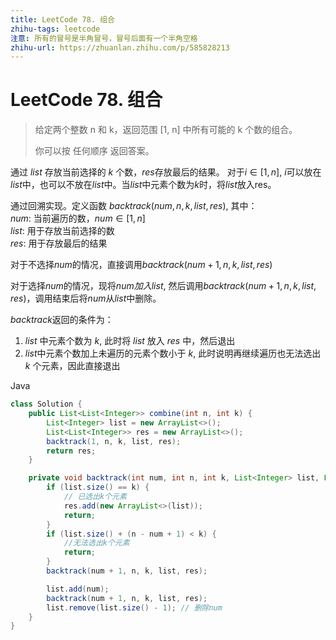 ```yaml
---
title: LeetCode 78. 组合
zhihu-tags: leetcode
注意: 所有的冒号是半角冒号，冒号后面有一个半角空格
zhihu-url: https://zhuanlan.zhihu.com/p/585828213
---
```

# LeetCode 78. 组合

> 给定两个整数 n 和 k，返回范围 [1, n] 中所有可能的 k 个数的组合。
> 
> 你可以按 任何顺序 返回答案。

通过 $list$ 存放当前选择的 $k$ 个数，$res$存放最后的结果。 对于$i \in [1, n]$, $i$可以放在$list$中，也可以不放在$list$中。当$list$中元素个数为$k$时，将$list$放入res。

通过回溯实现。定义函数 $backtrack(num, \,n, \,k, \,list, \,res)$, 其中：\
$num$: 当前遍历的数，$num \in [1, n]$ \
$list$: 用于存放当前选择的数 \
$res$: 用于存放最后的结果

对于不选择$num$的情况，直接调用$backtrack(num + 1, \,n, \,k, \,list, \,res)$

对于选择$num$的情况，现将$num加入list$, 然后调用$backtrack(num + 1, \,n, \,k, \,list, \,res)$，调用结束后将$num$从$list$中删除。

$backtrack$返回的条件为：
1. $list$ 中元素个数为 $k$, 此时将 $list$ 放入 $res$ 中，然后退出
2. $list$中元素个数加上未遍历的元素个数小于 $k$, 此时说明再继续遍历也无法选出 $k$ 个元素，因此直接退出

Java

```java
class Solution {
    public List<List<Integer>> combine(int n, int k) {
        List<Integer> list = new ArrayList<>();
        List<List<Integer>> res = new ArrayList<>();
        backtrack(1, n, k, list, res);
        return res;
    }

    private void backtrack(int num, int n, int k, List<Integer> list, List<List<Integer>> res) {
        if (list.size() == k) {
            // 已选出k个元素
            res.add(new ArrayList<>(list));
            return;
        }
        if (list.size() + (n - num + 1) < k) {
            //无法选出k个元素
            return;
        }
        backtrack(num + 1, n, k, list, res);

        list.add(num);
        backtrack(num + 1, n, k, list, res);
        list.remove(list.size() - 1); // 删除num
    }
}
```